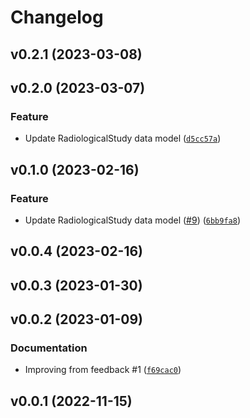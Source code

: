 # Changelog

<!--next-version-placeholder-->

## v0.2.1 (2023-03-08)


## v0.2.0 (2023-03-07)
### Feature
* Update RadiologicalStudy data model ([`d5cc57a`](https://github.com/mammoai/cobra-db/commit/d5cc57ab4b12e820d725e0b721f2e79f97811866))

## v0.1.0 (2023-02-16)
### Feature
* Update RadiologicalStudy data model ([#9](https://github.com/mammoai/cobra-db/issues/9)) ([`6bb9fa8`](https://github.com/mammoai/cobra-db/commit/6bb9fa8b61d57ca3d8906e1d34e9feb74e1945af))

## v0.0.4 (2023-02-16)


## v0.0.3 (2023-01-30)


## v0.0.2 (2023-01-09)
### Documentation
* Improving from feedback #1 ([`f69cac0`](https://github.com/mammoai/cobra-db/commit/f69cac0b47324648d59567a5f4a2f8cee6b2ed66))

## v0.0.1 (2022-11-15)
